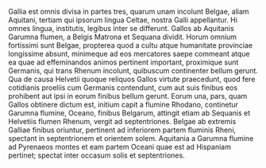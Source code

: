 Gallia est omnis divisa in partes tres, quarum unam incolunt Belgae, aliam
Aquitani, tertiam qui ipsorum lingua Celtae, nostra Galli appellantur. Hi omnes
lingua, institutis, legibus inter se differunt. Gallos ab Aquitanis Garumna
flumen, a Belgis Matrona et Sequana dividit. Horum omnium fortissimi sunt
Belgae, propterea quod a cultu atque humanitate provinciae longissime absunt,
minimeque ad eos mercatores saepe commeant atque ea quae ad effeminandos animos
pertinent important, proximique sunt Germanis, qui trans Rhenum incolunt,
quibuscum continenter bellum gerunt. Qua de causa Helvetii quoque reliquos
Gallos virtute praecedunt, quod fere cotidianis proeliis cum Germanis
contendunt, cum aut suis finibus eos prohibent aut ipsi in eorum finibus bellum
gerunt. Eorum una, pars, quam Gallos obtinere dictum est, initium capit a
flumine Rhodano, continetur Garumna flumine, Oceano, finibus Belgarum, attingit
etiam ab Sequanis et Helvetiis flumen Rhenum, vergit ad septentriones. Belgae ab
extremis Galliae finibus oriuntur, pertinent ad inferiorem partem fluminis
Rheni, spectant in septentrionem et orientem solem. Aquitania a Garumna flumine
ad Pyrenaeos montes et eam partem Oceani quae est ad Hispaniam pertinet; spectat
inter occasum solis et septentriones.
